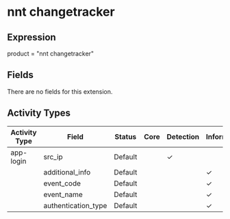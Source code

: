 nnt changetracker
=================

Expression
----------

product = "nnt changetracker"

Fields
------

There are no fields for this extension.

Activity Types
--------------

| Activity Type | Field               | Status  | Core | Detection | Informational |
| ------------- | ------------------- | ------- | ---- | --------- | ------------- |
| app-login     | src_ip              | Default |      | &#10003;  |               |
|               | additional_info     | Default |      |           | &#10003;      |
|               | event_code          | Default |      |           | &#10003;      |
|               | event_name          | Default |      |           | &#10003;      |
|               | authentication_type | Default |      |           | &#10003;      |

